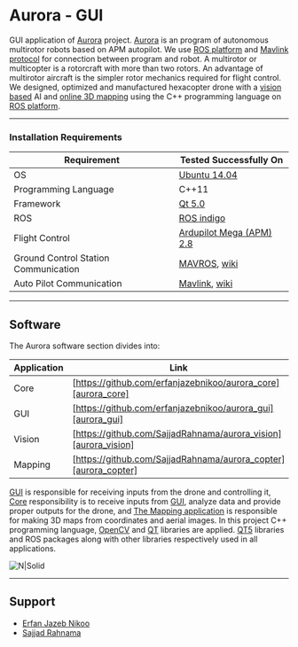 # Aurora - GUI

GUI application of [Aurora][aurora_core] project. [Aurora][aurora_core] is an program of autonomous multirotor robots based on APM autopilot. We use [ROS platform][ros] and [Mavlink protocol][mavlink-wiki] for connection between program and robot.
A multirotor or multicopter is a rotorcraft with more than two rotors. An advantage of multirotor aircraft is the simpler rotor mechanics required for flight control. 
We designed, optimized and manufactured hexacopter drone with a [vision based][aurora_vision] AI and [online 3D mapping][aurora_copter] using the C++ programming language on [ROS platform][ros].

-------------------

### Installation Requirements

| Requirement | Tested Successfully On |
| ------ | ------ |
| OS| [Ubuntu 14.04](http://cdimage.ubuntu.com/netboot/14.04/?_ga=2.72803859.1606487436.1539181592-1947134802.1539181592)|
| Programming Language| C++11|
| Framework| [Qt 5.0][qt]|
| ROS | [ROS indigo][ros-indigo]|
| Flight Control| [Ardupilot Mega (APM) 2.8][apm]|
| Ground Control Station Communication|[MAVROS][mavros], [wiki][mavros-wiki]|
| Auto Pilot Communication| [Mavlink][mavlink], [wiki][mavlink-wiki]|

-------------------

## Software
The Aurora software section divides into: 

| Application | Link |
| ------ | ------ |
| Core | [https://github.com/erfanjazebnikoo/aurora_core][aurora_core] |
| GUI| [https://github.com/erfanjazebnikoo/aurora_gui][aurora_gui] |
| Vision| [https://github.com/SajjadRahnama/aurora_vision][aurora_vision] |
| Mapping| [https://github.com/SajjadRahnama/aurora_copter][aurora_copter] |

[GUI][aurora_gui] is responsible for receiving inputs from the drone and controlling it, [Core][aurora_core] responsibility is to receive inputs from [GUI][aurora_gui], analyze data and provide proper outputs for the drone, and [The Mapping application][aurora_copter] is responsible for making 3D maps from coordinates and aerial images.
In this project C++ programming language, [OpenCV][opencv] and [QT][qt] libraries are applied. [QT5][qt] libraries and ROS packages along with other libraries respectively used in all applications.

![N|Solid](http://erfanjazebnikoo.com/downloads/aurora-core-gui.jpg)

-----------------

## Support

- [Erfan Jazeb Nikoo](mailto:erfan.jazebnikoo@gmail.com)
- [Sajjad Rahnama](mailto:sajjadmuscle@gmail.com)

[pixhawk]:<https://docs.px4.io/en/flight_controller/pixhawk4.html>
[mavros]:<https://dev.px4.io/ros-mavros-installation.html>
[mavros-wiki]:<http://wiki.ros.org/mavros>
[mavlink]:<http://qgroundcontrol.org/mavlink/>
[mavlink-wiki]:<http://wiki.ros.org/mavlink>
[ros]:<http://www.ros.org/core-components/>
[ros-indigo]:<http://wiki.ros.org/indigo/Installation/Ubuntu>
[pid]:<https://en.wikipedia.org/wiki/PID_controller>
[gps]:<https://www.u-blox.com/en/product/neo-m8-series>
[motors]:<http://store-en.tmotor.com/>
[RFM23Bp]:<http://www.hoperf.com/upload/rf/RFM23BP.pdf>
[openLRSng]:<https://openlrsng.org/>
[rbpi3]:<https://www.raspberrypi.org/products/raspberry-pi-3-model-b/>
[opencv]:<https://opencv.org/>
[qt]:<https://www.qt.io/>
[aurora_gui]:<https://github.com/erfanjazebnikoo/aurora_gui>
[aurora_core]:<https://github.com/erfanjazebnikoo/aurora_core>
[aurora_copter]:<https://github.com/SajjadRahnama/aurora_copter>
[aurora_Vision]:<https://github.com/SajjadRahnama/aurora_vision>
[apm]:<http://www.ardupilot.co.uk/>
